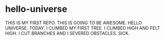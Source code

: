 # hello-universe
THIS IS MY FIRST REPO. THIS IS GOING TO BE AWESOME. HELLO UNIVERSE.
TODAY, I CLIMBED MY FIRST TREE. I CLIMBED HIGH AND FELT HIGH. I CUT BRANCHES AND I SEVERED OBSTACLES. SICK.
